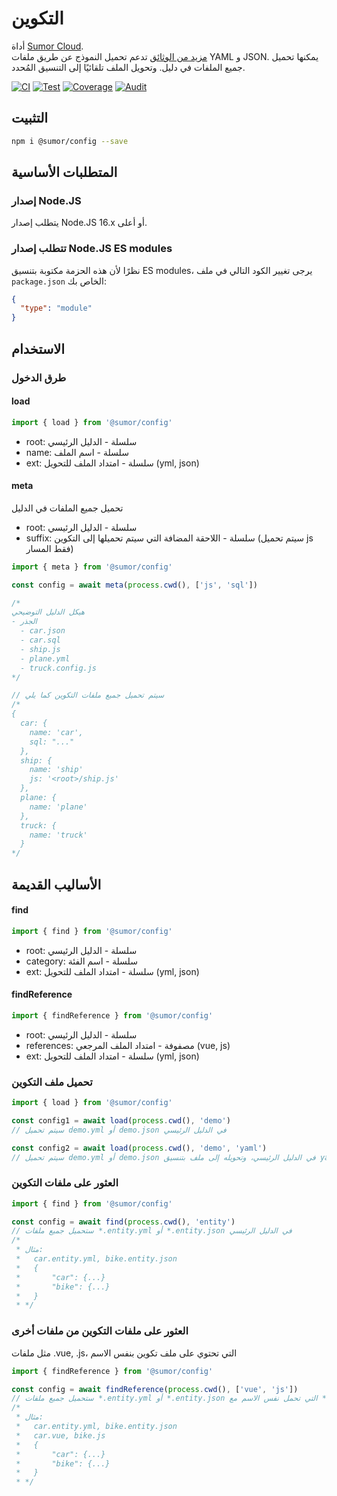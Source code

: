 # التكوين

أداة [Sumor Cloud](https://sumor.cloud).  
[مزيد من الوثائق](https://sumor.cloud/config)
تدعم تحميل النموذج عن طريق ملفات YAML و JSON. يمكنها تحميل جميع الملفات في دليل.
وتحويل الملف تلقائيًا إلى التنسيق المُحدد.

[![CI](https://github.com/sumor-cloud/config/actions/workflows/ci.yml/badge.svg)](https://github.com/sumor-cloud/config/actions/workflows/ci.yml)
[![Test](https://github.com/sumor-cloud/config/actions/workflows/ut.yml/badge.svg)](https://github.com/sumor-cloud/config/actions/workflows/ut.yml)
[![Coverage](https://github.com/sumor-cloud/config/actions/workflows/coverage.yml/badge.svg)](https://github.com/sumor-cloud/config/actions/workflows/coverage.yml)
[![Audit](https://github.com/sumor-cloud/config/actions/workflows/audit.yml/badge.svg)](https://github.com/sumor-cloud/config/actions/workflows/audit.yml)

## التثبيت

```bash
npm i @sumor/config --save
```

## المتطلبات الأساسية

### إصدار Node.JS

يتطلب إصدار Node.JS 16.x أو أعلى.

### تتطلب إصدار Node.JS ES modules

نظرًا لأن هذه الحزمة مكتوبة بتنسيق ES modules،
يرجى تغيير الكود التالي في ملف `package.json` الخاص بك:

```json
{
  "type": "module"
}
```

## الاستخدام

### طرق الدخول

#### load

```js
import { load } from '@sumor/config'
```

- root: سلسلة - الدليل الرئيسي
- name: سلسلة - اسم الملف
- ext: سلسلة - امتداد الملف للتحويل (yml, json)

#### meta

تحميل جميع الملفات في الدليل

- root: سلسلة - الدليل الرئيسي
- suffix: سلسلة - اللاحقة المضافة التي سيتم تحميلها إلى التكوين (سيتم تحميل js فقط المسار)

```js
import { meta } from '@sumor/config'

const config = await meta(process.cwd(), ['js', 'sql'])

/*
هيكل الدليل التوضيحي
- الجذر
  - car.json
  - car.sql
  - ship.js
  - plane.yml
  - truck.config.js
*/

// سيتم تحميل جميع ملفات التكوين كما يلي
/*
{
  car: {
    name: 'car',
    sql: "..."
  },
  ship: {
    name: 'ship'
    js: '<root>/ship.js'
  },
  plane: {
    name: 'plane'
  },
  truck: {
    name: 'truck'
  }
*/
```

## الأساليب القديمة

#### find

```js
import { find } from '@sumor/config'
```

- root: سلسلة - الدليل الرئيسي
- category: سلسلة - اسم الفئة
- ext: سلسلة - امتداد الملف للتحويل (yml, json)

#### findReference

```js
import { findReference } from '@sumor/config'
```

- root: سلسلة - الدليل الرئيسي
- references: مصفوفة - امتداد الملف المرجعي (vue, js)
- ext: سلسلة - امتداد الملف للتحويل (yml, json)

### تحميل ملف التكوين

```javascript
import { load } from '@sumor/config'

const config1 = await load(process.cwd(), 'demo')
// سيتم تحميل demo.yml أو demo.json في الدليل الرئيسي

const config2 = await load(process.cwd(), 'demo', 'yaml')
// سيتم تحميل demo.yml أو demo.json في الدليل الرئيسي، وتحويله إلى ملف بتنسيق yaml
```

### العثور على ملفات التكوين

```javascript
import { find } from '@sumor/config'

const config = await find(process.cwd(), 'entity')
// ستحميل جميع ملفات *.entity.yml أو *.entity.json في الدليل الرئيسي
/*
 * مثال:
 *   car.entity.yml, bike.entity.json
 *   {
 *       "car": {...}
 *       "bike": {...}
 *   }
 * */
```

### العثور على ملفات التكوين من ملفات أخرى

مثل ملفات .vue, .js، التي تحتوي على ملف تكوين بنفس الاسم

```javascript
import { findReference } from '@sumor/config'

const config = await findReference(process.cwd(), ['vue', 'js'])
// ستحميل جميع ملفات *.entity.yml أو *.entity.json التي تحمل نفس الاسم مع *.vue أو *.js في الدليل الرئيسي
/*
 * مثال:
 *   car.entity.yml, bike.entity.json
 *   car.vue, bike.js
 *   {
 *       "car": {...}
 *       "bike": {...}
 *   }
 * */
```
